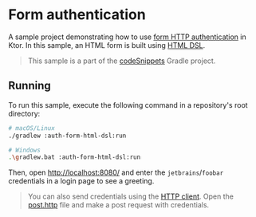# Form authentication

A sample project demonstrating how to use [form HTTP authentication](https://ktor.io/docs/form.html) in Ktor. In this sample, an HTML form is built using [HTML DSL](https://ktor.io/docs/html-dsl.html).

> This sample is a part of the [codeSnippets](../../README.md) Gradle project.

## Running
To run this sample, execute the following command in a repository's root directory:
```bash
# macOS/Linux
./gradlew :auth-form-html-dsl:run

# Windows
.\gradlew.bat :auth-form-html-dsl:run
```

Then, open [http://localhost:8080/](http://localhost:8080/) and enter the `jetbrains`/`foobar` credentials in a login page to see a greeting. 
> You can also send credentials using the [HTTP client](https://www.jetbrains.com/help/idea/http-client-in-product-code-editor.html). Open the [post.http](post.http) file and make a post request with credentials.
